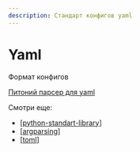 ```yaml
---
description: Стандарт конфигов yaml
---
```

# Yaml

Формат конфигов

[Питоний парсер для yaml](https://pyyaml.org/wiki/PyYAMLDocumentation)

Смотри еще:

- [[python-standart-library]]
- [[argparsing]]
- [[toml]]

[//begin]: # "Autogenerated link references for markdown compatibility"
[python-standart-library]: ../lists/python-standart-library "Стандартная библиотека python - список заметок"
[argparsing]: argparsing "Arguments parsing in python"
[toml]: toml "Toml"
[//end]: # "Autogenerated link references"